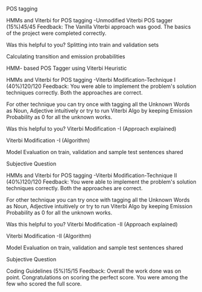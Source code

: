 POS tagging

HMMs and Viterbi for POS tagging -Unmodified Viterbi POS tagger (15%)45/45
Feedback: 
The Vanilla Viterbi approach was good. The basics of the project were completed correctly.

Was this helpful to you?
Splitting into train and validation sets

Calculating transition and emission probabilities

HMM- based POS Tagger using Viterbi Heuristic

HMMs and Viterbi for POS tagging -Viterbi Modification-Technique I (40%)120/120
Feedback: 
You were able to implement the problem's solution techniques correctly.
Both the approaches are correct. 

For other technique you can try once with tagging all the Unknown Words as Noun, Adjective intuitively or try to run Viterbi Algo by keeping Emission Probability as 0 for all the unknown works.

Was this helpful to you?
Viterbi Modification -I (Approach explained)

Viterbi Modification -I (Algorithm)

Model Evaluation on train, validation and sample test sentences shared

Subjective Question

HMMs and Viterbi for POS tagging -Viterbi Modification-Technique II (40%)120/120
Feedback: 
You were able to implement the problem's solution techniques correctly.
Both the approaches are correct. 

For other technique you can try once with tagging all the Unknown Words as Noun, Adjective intuitively or try to run Viterbi Algo by keeping Emission Probability as 0 for all the unknown works.

Was this helpful to you?
Viterbi Modification -II (Approach explained)

Viterbi Modification -II (Algorithm)

Model Evaluation on train, validation and sample test sentences shared

Subjective Question

Coding Guidelines (5%)15/15
Feedback: 
Overall the work done was on point. 
Congratulations on scoring the perfect score. You were among the few who scored the full score.
